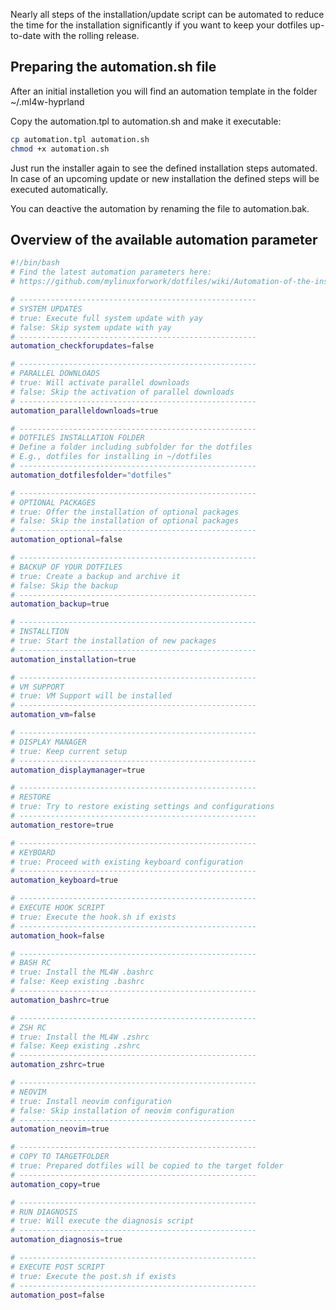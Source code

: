 Nearly all steps of the installation/update script can be automated to reduce the time for the installation significantly if you want to keep your dotfiles up-to-date with the rolling release.

## Preparing the automation.sh file

After an initial installetion you will find an automation template in the folder ~/.ml4w-hyprland

Copy the automation.tpl to automation.sh and make it executable:

```sh
cp automation.tpl automation.sh
chmod +x automation.sh
```

Just run the installer again to see the defined installation steps automated.
In case of an upcoming update or new installation the defined steps will be executed automatically.

You can deactive the automation by renaming the file to automation.bak.

## Overview of the available automation parameter

```sh
#!/bin/bash
# Find the latest automation parameters here:
# https://github.com/mylinuxforwork/dotfiles/wiki/Automation-of-the-installation-and-update

# -----------------------------------------------------
# SYSTEM UPDATES
# true: Execute full system update with yay
# false: Skip system update with yay
# -----------------------------------------------------
automation_checkforupdates=false

# -----------------------------------------------------
# PARALLEL DOWNLOADS
# true: Will activate parallel downloads
# false: Skip the activation of parallel downloads
# -----------------------------------------------------
automation_paralleldownloads=true

# -----------------------------------------------------
# DOTFILES INSTALLATION FOLDER
# Define a folder including subfolder for the dotfiles
# E.g., dotfiles for installing in ~/dotfiles
# -----------------------------------------------------
automation_dotfilesfolder="dotfiles"

# -----------------------------------------------------
# OPTIONAL PACKAGES
# true: Offer the installation of optional packages
# false: Skip the installation of optional packages
# -----------------------------------------------------
automation_optional=false

# -----------------------------------------------------
# BACKUP OF YOUR DOTFILES
# true: Create a backup and archive it
# false: Skip the backup
# -----------------------------------------------------
automation_backup=true

# -----------------------------------------------------
# INSTALLTION
# true: Start the installation of new packages
# -----------------------------------------------------
automation_installation=true

# -----------------------------------------------------
# VM SUPPORT
# true: VM Support will be installed
# -----------------------------------------------------
automation_vm=false

# -----------------------------------------------------
# DISPLAY MANAGER
# true: Keep current setup
# -----------------------------------------------------
automation_displaymanager=true

# -----------------------------------------------------
# RESTORE
# true: Try to restore existing settings and configurations
# -----------------------------------------------------
automation_restore=true

# -----------------------------------------------------
# KEYBOARD
# true: Proceed with existing keyboard configuration
# -----------------------------------------------------
automation_keyboard=true

# -----------------------------------------------------
# EXECUTE HOOK SCRIPT
# true: Execute the hook.sh if exists
# -----------------------------------------------------
automation_hook=false

# -----------------------------------------------------
# BASH RC
# true: Install the ML4W .bashrc
# false: Keep existing .bashrc
# -----------------------------------------------------
automation_bashrc=true

# -----------------------------------------------------
# ZSH RC
# true: Install the ML4W .zshrc
# false: Keep existing .zshrc
# -----------------------------------------------------
automation_zshrc=true

# -----------------------------------------------------
# NEOVIM
# true: Install neovim configuration
# false: Skip installation of neovim configuration
# -----------------------------------------------------
automation_neovim=true

# -----------------------------------------------------
# COPY TO TARGETFOLDER
# true: Prepared dotfiles will be copied to the target folder
# -----------------------------------------------------
automation_copy=true

# -----------------------------------------------------
# RUN DIAGNOSIS
# true: Will execute the diagnosis script
# -----------------------------------------------------
automation_diagnosis=true

# -----------------------------------------------------
# EXECUTE POST SCRIPT
# true: Execute the post.sh if exists
# -----------------------------------------------------
automation_post=false
```


